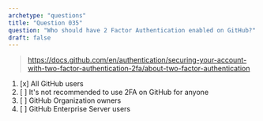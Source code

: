 ```yaml
---
archetype: "questions"
title: "Question 035"
question: "Who should have 2 Factor Authentication enabled on GitHub?"
draft: false
---
```



> https://docs.github.com/en/authentication/securing-your-account-with-two-factor-authentication-2fa/about-two-factor-authentication
1. [x] All GitHub users
1. [ ] It's not recommended to use 2FA on GitHub for anyone
1. [ ] GitHub Organization owners
1. [ ] GitHub Enterprise Server users
